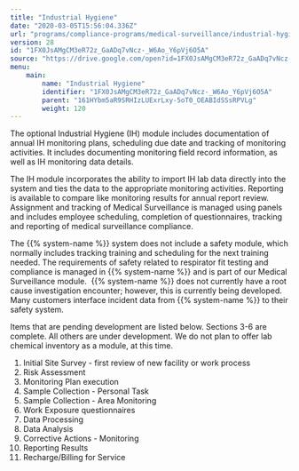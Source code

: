 ```yaml
---
title: "Industrial Hygiene"
date: "2020-03-05T15:56:04.336Z"
url: "programs/compliance-programs/medical-surveillance/industrial-hygiene.html"
version: 28
id: "1FX0JsAMgCM3eR72z_GaADq7vNcz-_W6Ao_Y6pVj6O5A"
source: "https://drive.google.com/open?id=1FX0JsAMgCM3eR72z_GaADq7vNcz-_W6Ao_Y6pVj6O5A"
menu:
    main:
        name: "Industrial Hygiene"
        identifier: "1FX0JsAMgCM3eR72z_GaADq7vNcz-_W6Ao_Y6pVj6O5A"
        parent: "161HYbm5aR9SRHIzLUExrLxy-5oT0_OEABIdSSsRPVLg"
        weight: 120
---
```

The optional Industrial Hygiene (IH) module includes documentation of annual IH monitoring plans, scheduling due date and tracking of monitoring activities. It includes documenting monitoring field record information, as well as IH monitoring data details.



The IH module incorporates the ability to import IH lab data directly into the system and ties the data to the appropriate monitoring activities. Reporting is available to compare like monitoring results for annual report review. Assignment and tracking of Medical Surveillance is managed using panels and includes employee scheduling, completion of questionnaires, tracking and reporting of medical surveillance compliance. 



The {{% system-name %}} system does not include a safety module, which normally includes tracking training and scheduling for the next training needed. The requirements of safety related to respirator fit testing and compliance is managed in {{% system-name %}} and is part of our Medical Surveillance module.  {{% system-name %}} does not currently have a root cause investigation encounter; however, this is currently being developed. Many customers interface incident data from {{% system-name %}} to their safety system.



Items that are pending development are listed below. Sections 3-6 are complete. All others are under development. We do not plan to offer lab chemical inventory as a module, at this time.



1. Initial Site Survey - first review of new facility or work process
2. Risk Assessment
3. Monitoring Plan execution
4. Sample Collection - Personal Task
5. Sample Collection - Area Monitoring
6. Work Exposure questionnaires
7. Data Processing
8. Data Analysis
9. Corrective Actions - Monitoring
10. Reporting Results
11. Recharge/Billing for Service
